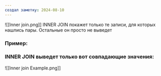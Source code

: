 ```yaml
---
создал заметку: 2024-08-10
---
```

![[Inner join.png]]
INNER JOIN покажет только те записи, для которых нашлись пары. Остальные он просто не выведет

### Пример: 

### INNER JOIN выведет только вот совпадающие значения: 
![[Inner join Example.png]]